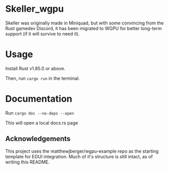 # Skeller_wgpu

Skeller was originally made in Miniquad, but with some convincing from the Rust gamedev Discord, it has been migrated to WGPU for better long-term support (if it will survive to need it).

# Usage

Install Rust v1.85.0 or above.

Then, run `cargo run` in the terminal.

# Documentation

Run `cargo doc --no-deps --open`

This will open a local docs.rs page

## Acknowledgements

This project uses the matthewjberger/wgpu-example repo as the starting template for EGUI integration. Much of it's structure is still intact, as of writing this README.
